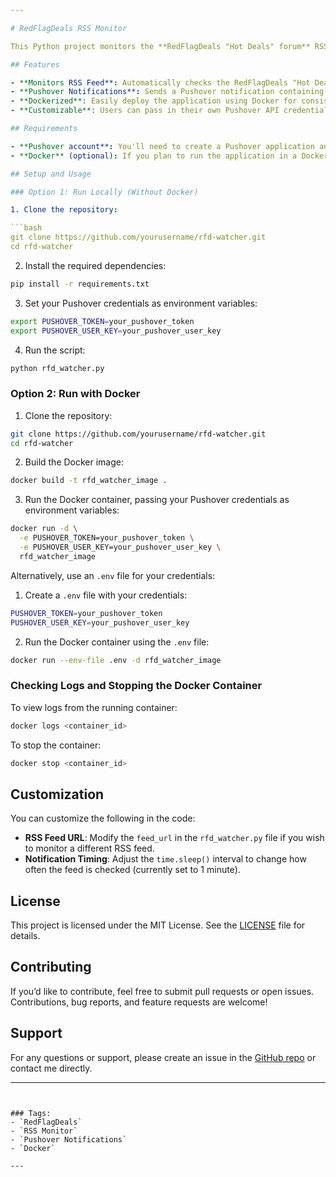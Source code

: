 ```yaml
---

# RedFlagDeals RSS Monitor

This Python project monitors the **RedFlagDeals "Hot Deals" forum** RSS feed and sends notifications for new posts via **Pushover**. It runs continuously, checking the feed every minute and notifying users of any new deals that haven't been seen before.

## Features

- **Monitors RSS Feed**: Automatically checks the RedFlagDeals "Hot Deals" forum for new posts every minute.
- **Pushover Notifications**: Sends a Pushover notification containing the post title and link of each new deal.
- **Dockerized**: Easily deploy the application using Docker for consistent performance across environments.
- **Customizable**: Users can pass in their own Pushover API credentials.

## Requirements

- **Pushover account**: You'll need to create a Pushover application and obtain your `PUSHOVER_TOKEN` and `PUSHOVER_USER_KEY`. Visit [Pushover](https://pushover.net/) to create your account.
- **Docker** (optional): If you plan to run the application in a Docker container, ensure Docker is installed. You can download Docker from [here](https://docs.docker.com/get-docker/).

## Setup and Usage

### Option 1: Run Locally (Without Docker)

1. Clone the repository:

```bash
git clone https://github.com/yourusername/rfd-watcher.git
cd rfd-watcher
```

2. Install the required dependencies:

```bash
pip install -r requirements.txt
```

3. Set your Pushover credentials as environment variables:

```bash
export PUSHOVER_TOKEN=your_pushover_token
export PUSHOVER_USER_KEY=your_pushover_user_key
```

4. Run the script:

```bash
python rfd_watcher.py
```

### Option 2: Run with Docker

1. Clone the repository:

```bash
git clone https://github.com/yourusername/rfd-watcher.git
cd rfd-watcher
```

2. Build the Docker image:

```bash
docker build -t rfd_watcher_image .
```

3. Run the Docker container, passing your Pushover credentials as environment variables:

```bash
docker run -d \
  -e PUSHOVER_TOKEN=your_pushover_token \
  -e PUSHOVER_USER_KEY=your_pushover_user_key \
  rfd_watcher_image
```

Alternatively, use an `.env` file for your credentials:

1. Create a `.env` file with your credentials:

```bash
PUSHOVER_TOKEN=your_pushover_token
PUSHOVER_USER_KEY=your_pushover_user_key
```

2. Run the Docker container using the `.env` file:

```bash
docker run --env-file .env -d rfd_watcher_image
```

### Checking Logs and Stopping the Docker Container

To view logs from the running container:

```bash
docker logs <container_id>
```

To stop the container:

```bash
docker stop <container_id>
```

## Customization

You can customize the following in the code:

- **RSS Feed URL**: Modify the `feed_url` in the `rfd_watcher.py` file if you wish to monitor a different RSS feed.
- **Notification Timing**: Adjust the `time.sleep()` interval to change how often the feed is checked (currently set to 1 minute).

## License

This project is licensed under the MIT License. See the [LICENSE](LICENSE) file for details.

## Contributing

If you’d like to contribute, feel free to submit pull requests or open issues. Contributions, bug reports, and feature requests are welcome!

## Support

For any questions or support, please create an issue in the [GitHub repo](https://github.com/yourusername/rfd-watcher) or contact me directly.

---
```


### Tags:
- `RedFlagDeals`
- `RSS Monitor`
- `Pushover Notifications`
- `Docker`

---
